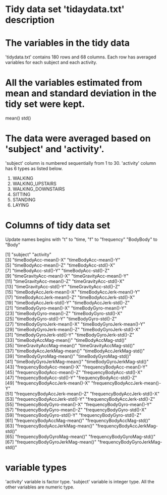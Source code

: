 # Tidy data set 'tidaydata.txt' description

# The variables in the tidy data
'tidydata.txt' contains 180 rows and 68 columns. Each row has averaged variables for each subject and each activity.

# All the variables estimated from mean and standard deviation in the tidy set were kept.
  mean()
  std()
  
# The data were averaged based on 'subject' and 'activity'.
'subject' column is numbered sequentially from 1 to 30.
'activity' column has 6 types as listed below.
1. WALKING
2. WALKING_UPSTAIRS
3. WALKING_DOWNSTAIRS
4. SITTING
5. STANDING
6. LAYING  

 # Columns of tidy data set
 
 Update names begins with "t" to "time, "f" to "frequency" "BodyBody" to "Body"
 
 [1] "subject"                         "activity"                       
 [3] "timeBodyAcc-mean()-X"            "timeBodyAcc-mean()-Y"           
 [5] "timeBodyAcc-mean()-Z"            "timeBodyAcc-std()-X"            
 [7] "timeBodyAcc-std()-Y"             "timeBodyAcc-std()-Z"            
 [9] "timeGravityAcc-mean()-X"         "timeGravityAcc-mean()-Y"        
[11] "timeGravityAcc-mean()-Z"         "timeGravityAcc-std()-X"         
[13] "timeGravityAcc-std()-Y"          "timeGravityAcc-std()-Z"         
[15] "timeBodyAccJerk-mean()-X"        "timeBodyAccJerk-mean()-Y"       
[17] "timeBodyAccJerk-mean()-Z"        "timeBodyAccJerk-std()-X"        
[19] "timeBodyAccJerk-std()-Y"         "timeBodyAccJerk-std()-Z"        
[21] "timeBodyGyro-mean()-X"           "timeBodyGyro-mean()-Y"          
[23] "timeBodyGyro-mean()-Z"           "timeBodyGyro-std()-X"           
[25] "timeBodyGyro-std()-Y"            "timeBodyGyro-std()-Z"           
[27] "timeBodyGyroJerk-mean()-X"       "timeBodyGyroJerk-mean()-Y"      
[29] "timeBodyGyroJerk-mean()-Z"       "timeBodyGyroJerk-std()-X"       
[31] "timeBodyGyroJerk-std()-Y"        "timeBodyGyroJerk-std()-Z"       
[33] "timeBodyAccMag-mean()"           "timeBodyAccMag-std()"           
[35] "timeGravityAccMag-mean()"        "timeGravityAccMag-std()"        
[37] "timeBodyAccJerkMag-mean()"       "timeBodyAccJerkMag-std()"       
[39] "timeBodyGyroMag-mean()"          "timeBodyGyroMag-std()"          
[41] "timeBodyGyroJerkMag-mean()"      "timeBodyGyroJerkMag-std()"      
[43] "frequencyBodyAcc-mean()-X"       "frequencyBodyAcc-mean()-Y"      
[45] "frequencyBodyAcc-mean()-Z"       "frequencyBodyAcc-std()-X"       
[47] "frequencyBodyAcc-std()-Y"        "frequencyBodyAcc-std()-Z"       
[49] "frequencyBodyAccJerk-mean()-X"   "frequencyBodyAccJerk-mean()-Y"  
[51] "frequencyBodyAccJerk-mean()-Z"   "frequencyBodyAccJerk-std()-X"   
[53] "frequencyBodyAccJerk-std()-Y"    "frequencyBodyAccJerk-std()-Z"   
[55] "frequencyBodyGyro-mean()-X"      "frequencyBodyGyro-mean()-Y"     
[57] "frequencyBodyGyro-mean()-Z"      "frequencyBodyGyro-std()-X"      
[59] "frequencyBodyGyro-std()-Y"       "frequencyBodyGyro-std()-Z"      
[61] "frequencyBodyAccMag-mean()"      "frequencyBodyAccMag-std()"      
[63] "frequencyBodyAccJerkMag-mean()"  "frequencyBodyAccJerkMag-std()"  
[65] "frequencyBodyGyroMag-mean()"     "frequencyBodyGyroMag-std()"     
[67] "frequencyBodyGyroJerkMag-mean()" "frequencyBodyGyroJerkMag-std()" 

# variable types
'activity' variable is factor type.
'subject' variable is integer type.
All the other variables are numeric type.



